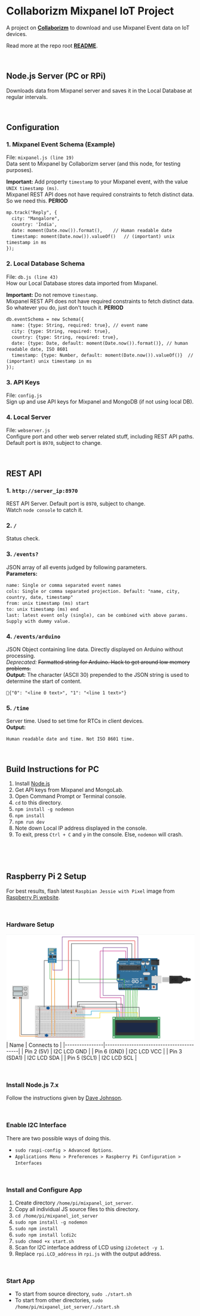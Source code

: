 # **Collaborizm Mixpanel IoT Project**
A project on **[Collaborizm](https://www.collaborizm.com/)** to download and use Mixpanel Event data on IoT devices.   

Read more at the repo root **[README](https://github.com/aharshac/Collaborizm_Mixpanel_IoT/blob/master/README.md)**.

&nbsp;

## **Node.js Server (PC or RPi)**
Downloads data from Mixpanel server and saves it in the Local Database at regular intervals.

&nbsp;

## **Configuration**
### 1. **Mixpanel Event Schema (Example)**
File: ``mixpanel.js (line 19)``  
Data sent to Mixpanel by Collaborizm server (and this node, for testing purposes).   

**Important:** Add property ``timestamp`` to your Mixpanel event, with the value ``UNIX timestamp (ms)``.   
Mixpanel REST API does not have required constraints to fetch distinct data. So we need this. **PERIOD**
```
mp.track("Reply", {
  city: "Mangalore",
  country: 'India',
  date: moment(Date.now()).format(),	// Human readable date
  timestamp: moment(Date.now()).valueOf()	// (important) unix timestamp in ms
});
```

### 2. **Local Database Schema**
File: ``db.js (line 43)``  
How our Local Database stores data imported from Mixpanel.    

**Important:** Do not remove ``timestamp``.   
Mixpanel REST API does not have required constraints to fetch distinct data. So whatever you do, just don't touch it. **PERIOD**
```
db.eventSchema = new Schema({
  name: {type: String, required: true}, // event name
  city: {type: String, required: true},
  country: {type: String, required: true},
  date: {type: Date, default: moment(Date.now()).format()}, // human readable date, ISO 8601
  timestamp: {type: Number, default: moment(Date.now()).valueOf()}	// (important) unix timestamp in ms
});
```

### 3. API Keys
File: ``config.js``   
Sign up and use API keys for Mixpanel and MongoDB (if not using local DB).

### 4. Local Server
File: ``webserver.js``   
Configure port and other web server related stuff, including REST API paths.  
Default port is ``8970``, subject to change.

&nbsp;

## **REST API**
### 1. ``http://server_ip:8970``
REST API Server. Default port is ``8970``, subject to change.   
Watch ``node console`` to catch it.

### 2.  ``/``  
Status check.

### 3.  ``/events?``   
JSON array of all events judged by following parameters.   
**Parameters:**
```
name: Single or comma separated event names
cols: Single or comma separated projection. Default: "name, city, country, date, timestamp"
from: unix timestamp (ms) start
to: unix timestamp (ms) end
last: latest event only (single), can be combined with above params. Supply with dummy value.
```   

### 4.  ``/events/arduino``    
JSON Object containing line data. Directly displayed on Arduino without processing.  
_Deprecated:_ ~~Formatted string for Arduino. Hack to get around low memory problems.~~   
**Output:**  The character (ASCII 30) prepended to the JSON string is used to determine the start of content.
```
{"0": "<line 0 text>", "1": "<line 1 text>"}    
```

### 5.  ``/time``    
Server time. Used to set time for RTCs in client devices.   
**Output:**   
```
Human readable date and time. Not ISO 8601 time.
```

&nbsp;

## **Build Instructions for PC**
1. Install [Node.js](https://nodejs.org/)
2. Get API keys from Mixpanel and MongoLab.
3. Open Command Prompt or Terminal console.
4. ``cd`` to this directory.
5. ``npm install -g nodemon``
6. ``npm install``
7. ``npm run dev``
8. Note down Local IP address displayed in the console.
9. To exit, press ``Ctrl + C`` and `y` in the console. Else, `nodemon` will crash.

&nbsp;

&nbsp;

## **Raspberry Pi 2 Setup**
For best results, flash latest ``Raspbian Jessie with Pixel`` image from [Raspberry Pi website](https://www.raspberrypi.org/downloads/raspbian/).

&nbsp;

### Hardware Setup
![Circuit Diagram](https://github.com/aharshac/Collaborizm_Mixpanel_IoT/raw/master/Arduino_UNO_Client/Circuit%20Diagram.png "Circuit Diagram")
| Name           | Connects to                              |
|----------------|------------------------------------------|
| Pin 2 (5V)     | I2C LCD GND                              |
| Pin 6 (GND)    | I2C LCD VCC                              |
| Pin 3 (SDA1)   | I2C LCD SDA                              |
| Pin 5 (SCL1)   | I2C LCD SCL                              |

&nbsp;

### Install Node.js 7.x
Follow the instructions given by [Dave Johnson](http://thisdavej.com/upgrading-to-more-recent-versions-of-node-js-on-the-raspberry-pi/).

&nbsp;

### Enable I2C Interface
There are two possible ways of doing this.
* ``sudo raspi-config > Advanced Options``.
* ``Applications Menu > Preferences > Raspberry Pi Configuration > Interfaces``

&nbsp;

### Install and Configure App
1. Create directory ``/home/pi/mixpanel_iot_server``.
2. Copy all individual JS source files to this directory.
3. ``cd /home/pi/mixpanel_iot_server``
4. ``sudo npm install -g nodemon``
5. ``sudo npm install``
6. ``sudo npm install lcdi2c``
7. ``sudo chmod +x start.sh``
8. Scan for I2C interface address of LCD using ``i2cdetect -y 1``.   
9. Replace ``rpi.LCD_address`` in ``rpi.js`` with the output address.

&nbsp;

### Start App
* To start from source directory, ``sudo ./start.sh``
* To start from other directories, ``sudo /home/pi/mixpanel_iot_server/./start.sh``
